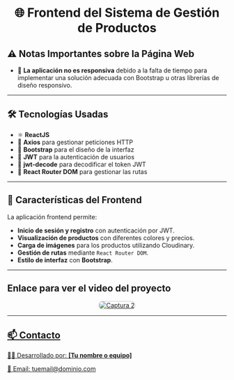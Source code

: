 <h1 align="center">🌐 Frontend del Sistema de Gestión de Productos</h1>

<h2>⚠️ Notas Importantes sobre la Página Web</h2>

<ul>
  <li>📱 <strong>La aplicación no es responsiva</strong> debido a la falta de tiempo para implementar una solución adecuada con Bootstrap u otras librerías de diseño responsivo.</li>
</ul>

---

<h2>🛠️ Tecnologías Usadas</h2>

<ul>
  <li>⚛️ <strong>ReactJS</strong></li>
  <li>🧩 <strong>Axios</strong> para gestionar peticiones HTTP</li>
  <li>🎨 <strong>Bootstrap</strong> para el diseño de la interfaz</li>
  <li>🔑 <strong>JWT</strong> para la autenticación de usuarios</li>
  <li>🔐 <strong>jwt-decode</strong> para decodificar el token JWT</li>
  <li>🔀 <strong>React Router DOM</strong> para gestionar las rutas</li>
</ul>

---

<h2>📱 Características del Frontend</h2>

<p>La aplicación frontend permite:</p>

<ul>
  <li><strong>Inicio de sesión y registro</strong> con autenticación por JWT.</li>
  <li><strong>Visualización de productos</strong> con diferentes colores y precios.</li>
  <li><strong>Carga de imágenes</strong> para los productos utilizando Cloudinary.</li>
  <li><strong>Gestión de rutas</strong> mediante <code>React Router DOM</code>.</li>
  <li><strong>Estilo de interfaz</strong> con <strong>Bootstrap</strong>.</li>
</ul>

---

<h2>Enlace para ver el video del proyecto</h2>

<p align="center">
  <a href="https://drive.google.com/file/d/1mezu3Z5xqU3QafiK4Bp7v-XZShLmoaMV/view?usp=drive_link" target="_blank">
</p>

<p align="center">
  <img src="https://i.imgur.com/tuImagenEjemplo2.png" alt="Captura 2" style="max-width: 100%; border: 1px solid #ccc; border-radius: 8px;" />
</p>

---

<h2>📫 Contacto</h2>

<p>👨‍💻 Desarrollado por: <strong>[Tu nombre o equipo]</strong></p>
<p>📧 Email: <a href="mailto:tuemail@dominio.com">tuemail@dominio.com</a></p>
